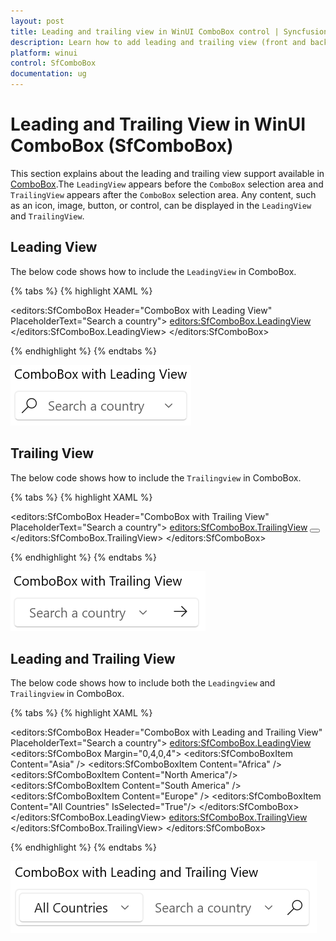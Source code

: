 ```yaml
---
layout: post
title: Leading and trailing view in WinUI ComboBox control | Syncfusion
description: Learn how to add leading and trailing view (front and back view) in Syncfusion WinUI ComboBox control and more.
platform: winui
control: SfComboBox
documentation: ug
---
```


# Leading and Trailing View in WinUI ComboBox (SfComboBox)

This section explains about the leading and trailing view support available in [ComboBox](https://help.syncfusion.com/cr/winui/Syncfusion.UI.Xaml.Editors.SfComboBox.html).The `LeadingView` appears before the `ComboBox` selection area and `TrailingView` appears after the `ComboBox`  selection area. Any content, such as an icon, image, button, or control, can be displayed in the `LeadingView` and `TrailingView`.

## Leading View 

The below code shows how to include the `LeadingView` in ComboBox.

{% tabs %}
{% highlight XAML %}

<editors:SfComboBox Header="ComboBox with Leading View"                
                    PlaceholderText="Search a country">
        <editors:SfComboBox.LeadingView>
                <Viewbox Height="16"
                         Width="16"
                         Margin="4,0,0,0">
                    <SymbolIcon Symbol="Find" />
                </Viewbox>
        </editors:SfComboBox.LeadingView>
</editors:SfComboBox>

{% endhighlight %}
{% endtabs %}

![WinUI Combobox control with icon in leading view or front view](Leading_and_Trailing_view_images/Leading-View-in-ComboBox.png)

## Trailing View 

The below code shows how to include the `Trailingview` in ComboBox.

{% tabs %}
{% highlight XAML %}

<editors:SfComboBox Header="ComboBox with Trailing View"
                    PlaceholderText="Search a country">
        <editors:SfComboBox.TrailingView>
                <Button BorderThickness="0"
                        Height="25">
                    <Viewbox Height="16"
                             Width="16">
                        <FontIcon Glyph="&#xEBE7;" />
                    </Viewbox>
                </Button>
        </editors:SfComboBox.TrailingView>
</editors:SfComboBox>

{% endhighlight %}
{% endtabs %}

![WinUI ComboBox control with button in trailing view or back view](Leading_and_Trailing_view_images/Trailing-View-in-ComboBox.png)

## Leading and Trailing View 

The below code shows how to include both the `Leadingview` and `Trailingview` in ComboBox.

{% tabs %}
{% highlight XAML %}

 <editors:SfComboBox Header="ComboBox with Leading and Trailing View"
                     PlaceholderText="Search a country">
        <editors:SfComboBox.LeadingView>
                <editors:SfComboBox Margin="0,4,0,4">
                        <editors:SfComboBoxItem Content="Asia" />
                        <editors:SfComboBoxItem Content="Africa" />
                        <editors:SfComboBoxItem Content="North America"/>
                        <editors:SfComboBoxItem Content="South America" />
                        <editors:SfComboBoxItem Content="Europe" />
                        <editors:SfComboBoxItem Content="All Countries"
                                                IsSelected="True"/>
                </editors:SfComboBox>
        </editors:SfComboBox.LeadingView>
        <editors:SfComboBox.TrailingView>
                <Viewbox Height="16"
                         Width="16"
                         Margin="0,0,8,0">
                    <SymbolIcon Symbol="Find" />
                </Viewbox>
        </editors:SfComboBox.TrailingView>
</editors:SfComboBox>
  
{% endhighlight %}
{% endtabs %}

![WinUI ComboBox control with combo box in leading view or front view and button in trailing view or back view](Leading_and_Trailing_view_images/Leading-and-Trailing-View-in-ComboBox.png)